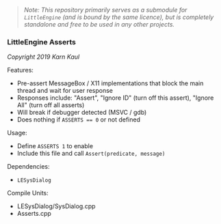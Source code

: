 >*Note: This repository primarily serves as a submodule for `LittleEngine` (and is bound by the same licence), but is completely standalone and free to be used in any other projects.*

### LittleEngine Asserts

*Copyright 2019 Karn Kaul*

Features:
  - Pre-assert MessageBox / X11 implementations that block the main thread and wait for user response
  - Responses include: "Assert", "Ignore ID" (turn off this assert), "Ignore All" (turn off all asserts)
  - Will break if debugger detected (MSVC / gdb)
  - Does nothing if `ASSERTS == 0` or not defined

Usage:
  - Define `ASSERTS 1` to enable
  - Include this file and call `Assert(predicate, message)`

Dependencies:
  - `LESysDialog`

Compile Units:
  - LESysDialog/SysDialog.cpp
  - Asserts.cpp
